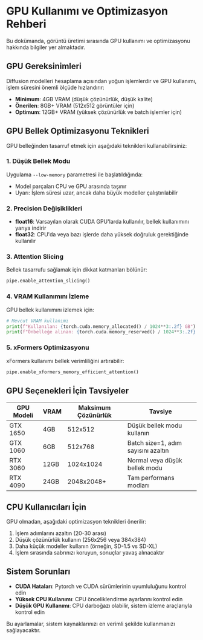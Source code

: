 # GPU Kullanımı ve Optimizasyon Rehberi

Bu dokümanda, görüntü üretimi sırasında GPU kullanımı ve optimizasyonu hakkında bilgiler yer almaktadır.

## GPU Gereksinimleri

Diffusion modelleri hesaplama açısından yoğun işlemlerdir ve GPU kullanımı, işlem süresini önemli ölçüde hızlandırır:

- **Minimum**: 4GB VRAM (düşük çözünürlük, düşük kalite)
- **Önerilen**: 8GB+ VRAM (512x512 görüntüler için)
- **Optimum**: 12GB+ VRAM (yüksek çözünürlük ve batch işlemler için)

## GPU Bellek Optimizasyonu Teknikleri

GPU belleğinden tasarruf etmek için aşağıdaki teknikleri kullanabilirsiniz:

### 1. Düşük Bellek Modu

Uygulama `--low-memory` parametresi ile başlatıldığında:

- Model parçaları CPU ve GPU arasında taşınır
- Uyarı: İşlem süresi uzar, ancak daha büyük modeller çalıştırılabilir

### 2. Precision Değişiklikleri

- **float16**: Varsayılan olarak CUDA GPU'larda kullanılır, bellek kullanımını yarıya indirir
- **float32**: CPU'da veya bazı işlerde daha yüksek doğruluk gerektiğinde kullanılır

### 3. Attention Slicing

Bellek tasarrufu sağlamak için dikkat katmanları bölünür:
```python
pipe.enable_attention_slicing()
```

### 4. VRAM Kullanımını İzleme

GPU bellek kullanımını izlemek için:

```python
# Mevcut VRAM kullanımı
print(f"Kullanılan: {torch.cuda.memory_allocated() / 1024**3:.2f} GB")
print(f"Önbelleğe alınan: {torch.cuda.memory_reserved() / 1024**3:.2f} GB")
```

### 5. xFormers Optimizasyonu

xFormers kullanımı bellek verimliliğini artırabilir:

```python
pipe.enable_xformers_memory_efficient_attention()
```

## GPU Seçenekleri İçin Tavsiyeler

| GPU Modeli | VRAM | Maksimum Çözünürlük | Tavsiye |
|------------|------|---------------------|---------|
| GTX 1650   | 4GB  | 512x512             | Düşük bellek modu kullanın |
| GTX 1060   | 6GB  | 512x768             | Batch size=1, adım sayısını azaltın |
| RTX 3060   | 12GB | 1024x1024           | Normal veya düşük bellek modu |
| RTX 4090   | 24GB | 2048x2048+          | Tam performans modları |

## CPU Kullanıcıları İçin

GPU olmadan, aşağıdaki optimizasyon teknikleri önerilir:

1. İşlem adımlarını azaltın (20-30 arası)
2. Düşük çözünürlük kullanın (256x256 veya 384x384)
3. Daha küçük modeller kullanın (örneğin, SD-1.5 vs SD-XL)
4. İşlem sırasında sabrınızı koruyun, sonuçlar yavaş alınacaktır

## Sistem Sorunları

- **CUDA Hataları**: Pytorch ve CUDA sürümlerinin uyumluluğunu kontrol edin
- **Yüksek CPU Kullanımı**: CPU önceliklendirme ayarlarını kontrol edin
- **Düşük GPU Kullanımı**: CPU darboğazı olabilir, sistem izleme araçlarıyla kontrol edin

Bu ayarlamalar, sistem kaynaklarınızı en verimli şekilde kullanmanızı sağlayacaktır.
